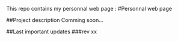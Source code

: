This repo contains my personnal web page : 
#Personnal web page

##Project description
Comming soon...

##Last important updates
###rev xx